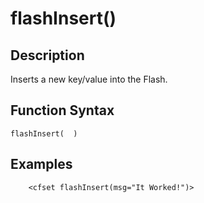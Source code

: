 # flashInsert()

## Description
Inserts a new key/value into the Flash.

## Function Syntax
	flashInsert(  )



## Examples
	
		<cfset flashInsert(msg="It Worked!")>
